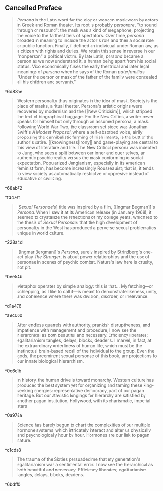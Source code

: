 ## Cancelled Preface

> _Persona_ is the Latin word for the clay or wooden mask worn by actors in Greek and Roman theater. Its root is probably _personare_, "to sound through or resound": the mask was a kind of megaphone, projecting the voice to the farthest tiers of spectators. Over time, _persona_ broaded in meaning to include the actor's role and then a social role or public function. Finally, it defined an individual under Roman law, as a citizen with rights and duties. We retain this sense in reverse in our "nonperson" a political victim. By late Latin, _persona_ became a person as we now understand it, a human being apart from his social status. Vico economically fuses the early theatrical and later legal meanings of _persona_ when he says of the Roman _paterfamilias_, "Under the person or mask of the father of the family were concealed all his children and servants." 

^6d83ae

> Western personality thus originates in the idea of mask. Society is the place of masks, a ritual theater. Persona's artistic origins were recovered by modernism and the [[New Criticisim]], which stripped the text of biographical baggage. For the New Critics, a writer never speaks for himself but only through an assumed persona, a mask. Following World War Two, the classroom set piece was Jonathan Swift's _A Modest Proposal_, where a self-absorbed voice, airily proposing the cannibalistic farming of Irish infants, is the butt of the author's satire. [[knowingness|Irony]] and game-playing are central to this view of literature and life. The New Critical persona was indebted to Jung, who sees a split between our inner and ouer selves, an authentic psychic reality versus the mask conforming to social expectation. Popularized Jungianism, especially in its American feminist form, has become increasingly Rousseauist; that is, it tends to view society as automatically restrictve or oppresive instead of educative or civilizing.

^68ab72

^fd47ef
> [_Sexual Personae_'s] title was inspired by a film, [[Ingmar Begman]]'s _Persona_. When I saw it at its American release (in January 1968), it seemed to crystallize the reflections of my college years, which led to the thesis of _Sexual Personae_: that the high development of personality in the West has produced a perverse sexual problematics unique in world culture.

^228a4d
> [[Ingmar Bergman]]'s _Persona_, surely inspired by Strindberg's one-act play _The Stronger_, is about power relationships and the use of personae in scenes of psychic combat. Nature's law here is cruelty, not pit.

^bee54b

> Metaphor operates by simple analogy: this is that... My fetching—or schlepping, as I like to call it—is meant to demonstrate likeness, unity, and coherence where there was division, disorder, or irrelevance.

^d1a476

^a9c06d
> After endless quarrels with authority, prankish disruptiveness, and impatience with management and procedure, I now see the hierarchical as both beautiful and necessary. Efficiency liberates; egalitarianism tangles, delays, blocks, deadens. I marvel, in fact, at the extraordinary orderliness of human life, which must be the instinctual brain-based recall of the individual to the group. Even the gods, the preeminent sexual personae of this book, are projections fo our innate biological hierarchism. 

^0c6c1b

> In history, the human drive is toward monarchy. Western culture has produced the best system yet for organizing and taming these king-seeking energies: representative democracy, part of our pagan heritage. But our atavistic longings for hierarchy are satisfied by another pagan institution, Hollywood, with its charismatic, imperial stars

^0a978a

> Science has barely begun to chart the complexities of our multiple hormone systems, which intricately interact and alter us physically and psychologically hour by hour. Hormones are our link to pagan nature.

^c1cda8
> The trauma of the Sixties persuaded me that my generation's egalitarianism was a sentimental error. I now see the hierarchical as both beautiful and necessary. Efficiency liberates; egalitarianism tangles, delays, blocks, deadens.

^6bdff0
